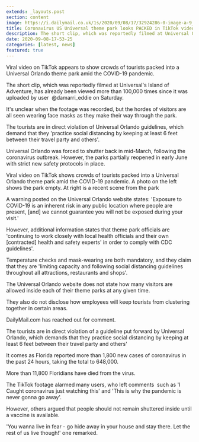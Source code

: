 ```yaml
---
extends: _layouts.post
section: content
image: https://i.dailymail.co.uk/1s/2020/09/08/17/32924286-0-image-a-9_1599582449633.jpg 
title: Coronavirus US Universal theme park looks PACKED in TikTok video 
description: The short clip, which was reportedly filmed at Universal Orlando, has already been viewed more than 100,000 times since it was uploaded on Saturday. 
date: 2020-09-08-17-53-25 
categories: [latest, news] 
featured: true 
--- 
```

Viral video on TikTok appears to show crowds of tourists packed into a Universal Orlando theme park amid the COVID-19 pandemic. 

The short clip, which was reportedly filmed at Universal's Island of Adventure, has already been viewed more than 100,000 times since it was uploaded by user  @damarri_eddie on Saturday. 

It's unclear when the footage was recorded, but the hordes of visitors are all seen wearing face masks as they make their way through the park. 

The tourists are in direct violation of Universal Orlando guidelines, which demand that they 'practice social distancing by keeping at least 6 feet between their travel party and others'. 

Universal Orlando was forced to shutter back in mid-March, following the coronavirus outbreak. However, the parks partially reopened in early June with strict new safety protocols in place.  

Viral video on TikTok shows crowds of tourists packed into a Universal Orlando theme park amid the COVID-19 pandemic. A photo on the left shows the park empty. At right is a recent scene from the park 

A warning posted on the Universal Orlando website states: 'Exposure to COVID-19 is an inherent risk in any public location where people are present, [and] we cannot guarantee you will not be exposed during your visit.'

However, additional information states that theme park officials are 'continuing to work closely with local health officials and their own [contracted] health and safety experts' in order to comply with CDC guidelines'. 

Temperature checks and mask-wearing are both mandatory, and they claim that they are 'limiting capacity and following social distancing guidelines throughout all attractions, restaurants and shops'.

The Universal Orlando website does not state how many visitors are allowed inside each of their theme parks at any given time. 

They also do not disclose how employees will keep tourists from clustering together in certain areas. 

DailyMail.com has reached out for comment. 

The tourists are in direct violation of a guideline put forward by Universal Orlando, which demands that they practice social distancing by keeping at least 6 feet between their travel party and others'

It comes as Florida reported more than 1,800 new cases of coronavirus in the past 24 hours, taking the total to 648,000. 

More than 11,800 Floridians have died from the virus. 

The TikTok footage alarmed many users, who left comments  such as 'I Caught coronavirus just watching this' and 'This is why the pandemic is never gonna go away'. 

However, others argued that people should not remain shuttered inside until a vaccine is available. 

'You wanna live in fear - go hide away in your house and stay there. Let the rest of us live though!' one remarked. 



